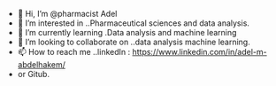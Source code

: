 - 👋 Hi, I’m @pharmacist Adel
- 👀 I’m interested in ..Pharmaceutical sciences and data analysis.
- 🌱 I’m currently learning .Data analysis and machine learning
- 💞️ I’m looking to collaborate on ..data analysis machine learning.
- 📫 How to reach me ..linkedIn : https://www.linkedin.com/in/adel-m-abdelhakem/
- or Gitub.

<!---
pharmacistadel/pharmacistadel is a ✨ special ✨ repository because its `README.md` (this file) appears on your GitHub profile.
You can click the Preview link to take a look at your changes.
--->
